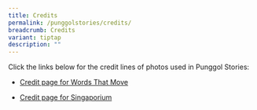 ```yaml
---
title: Credits
permalink: /punggolstories/credits/
breadcrumb: Credits
variant: tiptap
description: ""
---
```

<p>Click the links below for the credit lines of photos used in Punggol Stories:</p>
<ul data-tight="true" class="tight">
<li>
<p><a href="/punggolstories/credits/wtm/" rel="noopener noreferrer nofollow" target="_blank">Credit page for Words That Move</a>
</p>
</li>
<li>
<p><a href="/punggolstories/credits/singa/" rel="noopener noreferrer nofollow" target="_blank">Credit page for Singaporium</a>
</p>
</li>
</ul>
<p></p>